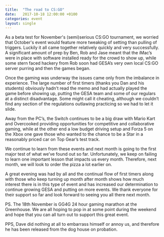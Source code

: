 ```yaml
---
title:  "The road to CS:GO"
date:   2017-10-18 12:00:00 +0100
categories: event
layout: single
---
```


As a beta test for November's (semi)serious CS:GO tournament, we worried that October's event would  feature more tweaking of setting than pulling of triggers. Luckily it all came together relatively quickly and very successfully. A significant amount of prep by Ben, Rob and Jase meant that the iMac’s were in place with software installed ready for the crowd to show up, while some stern faced hackery from Rob soon had GESA’s very own local CS:GO server purring and then the games began.
 
Once the gaming was underway the issues came only from the imbalance in experience. The large number of first timers (thanks you Dan and his students) obviously hadn’t read the memo and had actually played the game before showing up, putting the GESA team and some of our regulars at a distinct disadvantage. Some might call it cheating, although we couldn’t find any section of the regulations outlawing practicing so we had to let it slide.
 
Away from the PC’s, the Switch continues to be a big draw with Mario Kart and Overcooked providing opportunities for competitive and collaborative gaming, while at the other end a low budget driving setup and Forza 5 on the Xbox one gave those who wanted to the chance to be a Star in a reasonably priced car on Top Gear’s test track.
 
We continue to learn from these events and next month is going to the first major test of what we’ve found out so far. Unfortunately, we keep on failing to learn one important lesson that impacts us every month. Therefore, next month, we will look to order the pizza a lot earlier on.
 
A great evening was had by all and the continual flow of first timers along with those who keep turning up month after month shows how much interest there is in this type of event and has increased our determination to continue growing GESA and putting on more events. We thank everyone for their support so far and look forward to seeing you all there next month.
 
PS. The 18th November is GG4G 24 hour gaming marathon at the Greenhouse. We are all hoping to pop in at some point during the weekend and hope that you can all turn out to support this great event.
 
PPS, Dave did nothing at all to embarrass himself or annoy us, and therefore he has been released from the dog house on probation.